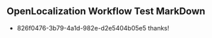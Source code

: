 ## OpenLocalization Workflow Test MarkDown
* 826f0476-3b79-4a1d-982e-d2e5404b05e5 thanks!

<!--HONumber=Sep16_HO1-->


